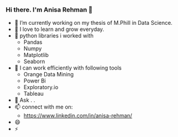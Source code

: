 ### Hi there. I'm Anisa Rehman 👋


- 🔭 I’m currently working on my thesis of M.Phill in Data Science.
- 🌱 I love to learn and grow everyday.
- 👯 python libraries i worked with
    - Pandas
    - Numpy
    - Matplotlib
    - Seaborn
- 🤔 I can work efficiently with following tools 
    - Orange Data Mining
    - Power Bi
    - Exploratory.io
    - Tableau
- 💬 Ask . . 
- 📫 connect with me on:
    -  https://www.linkedin.com/in/anisa-rehman/
- 😄 
- ⚡
